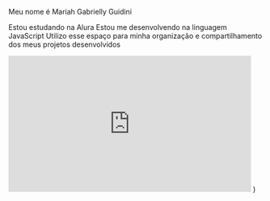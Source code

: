 Meu nome é Mariah Gabrielly Guidini

Estou estudando na Alura Estou me desenvolvendo na linguagem JavaScript Utilizo esse espaço para minha organização e compartilhamento dos meus projetos desenvolvidos

<iframe allow="fullscreen" frameBorder="0" height="270" src="https://giphy.com/embed/yw5eRWDAClzhW4t5Lm/video" width="480"></iframe> )
